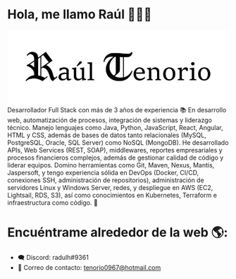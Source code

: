# Hola, me llamo Raúl 👋🧑‍💻
<img src="./banner.jpg" alt="Banner de presentación de Raúl Tenorio ">
Desarrollador Full Stack con más de 3 años de experiencia 📚 En desarrollo web, automatización de procesos, integración de sistemas y liderazgo técnico. Manejo lenguajes como Java, Python, JavaScript, React, Angular, HTML y CSS, además de bases de datos tanto relacionales (MySQL, PostgreSQL, Oracle, SQL Server) como NoSQL (MongoDB). He desarrollado APIs, Web Services (REST, SOAP), middlewares, reportes empresariales y procesos financieros complejos, además de gestionar calidad de código y liderar equipos. Domino herramientas como Git, Maven, Nexus, Mantis, Jaspersoft, y tengo experiencia sólida en DevOps (Docker, CI/CD, conexiones SSH, administración de repositorios), administración de servidores Linux y Windows Server, redes, y despliegue en AWS (EC2, Lightsail, RDS, S3), así como conocimientos en Kubernetes, Terraform e infraestructura como código. 🦾

# Encuéntrame alrededor de la web 🌎:
- 🗨 Discord: radulh#9361
- 📜 Correo de contacto: tenorio0967@hotmail.com
